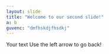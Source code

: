 ```yaml
---
layout: slide
title: "Welcome to our second slide!"
a: b
guvenc: "dmfhskdjfhsdkj"
---
```

Your text
Use the left arrow to go back!
